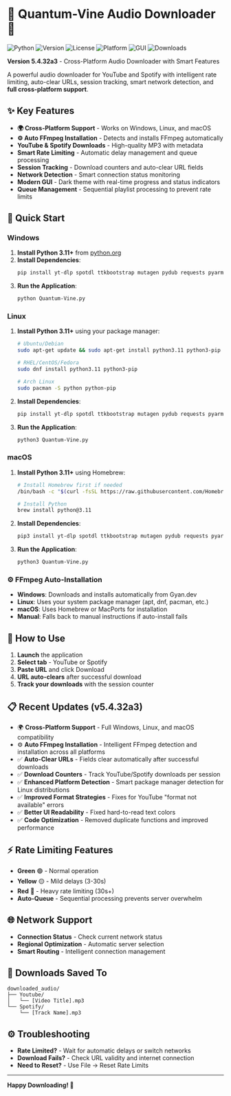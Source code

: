 # 🎵 Quantum-Vine Audio Downloader 🎵

![Python](https://img.shields.io/badge/Python-3.11+-blue.svg)
![Version](https://img.shields.io/badge/Version-5.4.32a3-green.svg)
![License](https://img.shields.io/badge/License-Professional%20Edition-blue.svg)
![Platform](https://img.shields.io/badge/Platform-Windows%20%7C%20Linux%20%7C%20macOS-lightgrey.svg)
![GUI](https://img.shields.io/badge/GUI-Modern%20Dark%20Theme-orange.svg)
![Downloads](https://img.shields.io/badge/Downloads-YouTube%20%7C%20Spotify-red.svg)

**Version 5.4.32a3** - Cross-Platform Audio Downloader with Smart Features

A powerful audio downloader for YouTube and Spotify with intelligent rate limiting, auto-clear URLs, session tracking, smart network detection, and **full cross-platform support**.

## ✨ Key Features

- **🌍 Cross-Platform Support** - Works on Windows, Linux, and macOS
- **⚙️ Auto FFmpeg Installation** - Detects and installs FFmpeg automatically
- **YouTube & Spotify Downloads** - High-quality MP3 with metadata
- **Smart Rate Limiting** - Automatic delay management and queue processing
- **Session Tracking** - Download counters and auto-clear URL fields
- **Network Detection** - Smart connection status monitoring
- **Modern GUI** - Dark theme with real-time progress and status indicators
- **Queue Management** - Sequential playlist processing to prevent rate limits

## 🚀 Quick Start

### Windows
1. **Install Python 3.11+** from [python.org](https://python.org)
2. **Install Dependencies**:
   ```bash
   pip install yt-dlp spotdl ttkbootstrap mutagen pydub requests pyarmor
   ```
3. **Run the Application**:
   ```bash
   python Quantum-Vine.py
   ```

### Linux
1. **Install Python 3.11+** using your package manager:
   ```bash
   # Ubuntu/Debian
   sudo apt-get update && sudo apt-get install python3.11 python3-pip
   
   # RHEL/CentOS/Fedora
   sudo dnf install python3.11 python3-pip
   
   # Arch Linux
   sudo pacman -S python python-pip
   ```
2. **Install Dependencies**:
   ```bash
   pip install yt-dlp spotdl ttkbootstrap mutagen pydub requests pyarmor
   ```
3. **Run the Application**:
   ```bash
   python3 Quantum-Vine.py
   ```

### macOS
1. **Install Python 3.11+** using Homebrew:
   ```bash
   # Install Homebrew first if needed
   /bin/bash -c "$(curl -fsSL https://raw.githubusercontent.com/Homebrew/install/HEAD/install.sh)"
   
   # Install Python
   brew install python@3.11
   ```
2. **Install Dependencies**:
   ```bash
   pip3 install yt-dlp spotdl ttkbootstrap mutagen pydub requests pyarmor
   ```
3. **Run the Application**:
   ```bash
   python3 Quantum-Vine.py
   ```

### ⚙️ FFmpeg Auto-Installation
- **Windows**: Downloads and installs automatically from Gyan.dev
- **Linux**: Uses your system package manager (apt, dnf, pacman, etc.)
- **macOS**: Uses Homebrew or MacPorts for installation
- **Manual**: Falls back to manual instructions if auto-install fails

## 📖 How to Use

1. **Launch** the application
2. **Select tab** - YouTube or Spotify
3. **Paste URL** and click Download
4. **URL auto-clears** after successful download
5. **Track your downloads** with the session counter

## 📋 Recent Updates (v5.4.32a3)

- 🌍 **Cross-Platform Support** - Full Windows, Linux, and macOS compatibility
- ⚙️ **Auto FFmpeg Installation** - Intelligent FFmpeg detection and installation across all platforms
- ✅ **Auto-Clear URLs** - Fields clear automatically after successful downloads
- ✅ **Download Counters** - Track YouTube/Spotify downloads per session
- ✅ **Enhanced Platform Detection** - Smart package manager detection for Linux distributions
- ✅ **Improved Format Strategies** - Fixes for YouTube "format not available" errors
- ✅ **Better UI Readability** - Fixed hard-to-read text colors
- ✅ **Code Optimization** - Removed duplicate functions and improved performance

## ⚡ Rate Limiting Features

- **Green** 🟢 - Normal operation
- **Yellow** 🟡 - Mild delays (3-30s)
- **Red** 🔴 - Heavy rate limiting (30s+)
- **Auto-Queue** - Sequential processing prevents server overwhelm

## 🌐 Network Support

- **Connection Status** - Check current network status
- **Regional Optimization** - Automatic server selection
- **Smart Routing** - Intelligent connection management

## 📁 Downloads Saved To

```
downloaded_audio/
├── Youtube/
│   └── [Video Title].mp3
└── Spotify/
    └── [Track Name].mp3
```

## ⚙️ Troubleshooting

- **Rate Limited?** - Wait for automatic delays or switch networks
- **Download Fails?** - Check URL validity and internet connection
- **Need to Reset?** - Use File → Reset Rate Limits

---

**Happy Downloading! 🎵**
